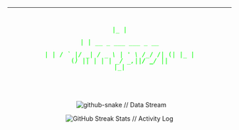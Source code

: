 <div align="center">
    <div style="font-family: monospace; white-space: pre; color: #00ff00; background-color: transparent; line-height: 1;">
                                                                                   

   ___                           
  |_  |                          
    | |  __ _  ___   ___   _ __  
    | | / _` |/ __| / _ \ | '_ \ 
/\__/ /| (_| |\__ \| (_) || | | |
\____/  \__,_||___/ \___/ |_| |_|
                                 
                                 

                                                   
    </div>

</div>

<div align="center">

  <img src="https://raw.githubusercontent.com/jasonbalayev/jasonbalayev/output/github-snake-dark.svg" alt="github-snake // Data Stream" />

</div>

<div align="center">
        <img src="https://github-readme-streak-stats.herokuapp.com/?user=jasonbalayev&theme=dark&hide_border=true&stroke=00ff00&ring=00ffff&sideNums=ffffff&sideLabels=ffffff&dates=ffffff&background=0d1117" alt="GitHub Streak Stats // Activity Log" />
    <br/>
</div>
